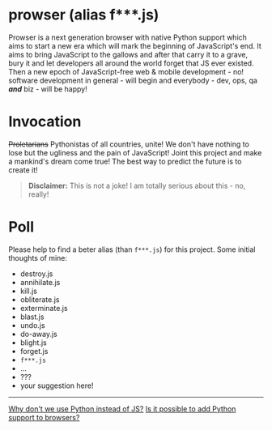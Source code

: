# prowser (alias f***.js)
Prowser is a next generation browser with native Python support which aims to start a new era which will mark the beginning of JavaScript's end. It aims to bring JavaScript to the gallows and after that carry it to a grave, bury it and let developers all around the world forget that JS ever existed. Then a new epoch of JavaScript-free web & mobile development - no! software development in general - will begin and everybody - dev, ops, qa **_and_** biz - will be happy!


# Invocation
~~Proletarians~~ Pythonistas of all countries, unite! We don't have nothing to lose but the ugliness and the pain of JavaScript! Joint this project and make a mankind's dream come true! The best way to predict the future is to create it!

> **Disclaimer:** This is not a joke! I am totally serious about this - no, really!


# Poll
Please help to find a beter alias (than `f***.js`) for this project. Some initial thoughts of mine:  

- destroy.js
- annihilate.js
- kill.js
- obliterate.js
- exterminate.js
- blast.js
- undo.js
- do-away.js
- blight.js
- forget.js
- `f***.js`
- ...
- ???
- your suggestion here!

----

[Why don't we use Python instead of JS?](https://www.quora.com/Why-dont-we-use-Python-instead-of-JavaScript)
[Is it possible to add Python support to browsers?](https://www.quora.com/Is-it-possible-to-add-Python-support-to-browsers-instead-of-limiting-ourselves-to-only-javascript)

